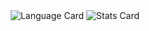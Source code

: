 <div align="center">
  <img src="http://github-profile-summary-cards.vercel.app/api/cards/repos-per-language?username=bouza1&theme=algolia" alt="Language Card">
  <img src="http://github-profile-summary-cards.vercel.app/api/cards/stats?username=bouza1&theme=algolia" alt="Stats Card">
</div>

<!---
Bouza1/Bouza1 is a ✨ special ✨ repository because its `README.md` (this file) appears on your GitHub profile.
You can click the Preview link to take a look at your changes.
<div align="center">
  <img src="http://github-profile-summary-cards.vercel.app/api/cards/profile-details?username=bouza1&theme=city_lights" alt="Profile Summary Card">
</div>
--->
